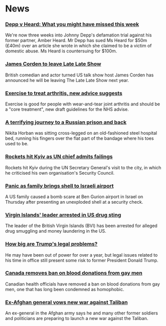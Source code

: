# News
### [Depp v Heard: What you might have missed this week](https://www.bbc.com/news/world-us-canada-61263794)
We're now three weeks into Johnny Depp's defamation trial against his former partner, Amber Heard. Mr Depp has sued Ms Heard for $50m (£40m) over an article she wrote in which she claimed to be a victim of domestic abuse. Ms Heard is countersuing for $100m. 
### [James Corden to leave Late Late Show](https://www.bbc.com/news/entertainment-arts-61267036)
British comedian and actor turned US talk show host James Corden has announced he will be leaving The Late Late Show next year.
### [Exercise to treat arthritis, new advice suggests](https://www.bbc.com/news/health-61255733)
Exercise is good for people with wear-and-tear joint arthritis and should be a "core treatment", new draft guidelines for the NHS advise. 
### [A terrifying journey to a Russian prison and back](https://www.bbc.com/news/world-europe-61249158)
Nikita Horban was sitting cross-legged on an old-fashioned steel hospital bed, running his fingers over the flat part of the bandage where his toes used to be.
### [Rockets hit Kyiv as UN chief admits failings](https://www.bbc.com/news/world-europe-61265635)
Rockets hit Kyiv during the UN Secretary General's visit to the city, in which he criticised his own organisation's Security Council.
### [Panic as family brings shell to Israeli airport](https://www.bbc.com/news/world-middle-east-61267265)
A US family caused a bomb scare at Ben Gurion airport in Israel on Thursday after presenting an unexploded shell at a security check.
### [Virgin Islands' leader arrested in US drug sting](https://www.bbc.com/news/uk-61266526)
The leader of the British Virgin Islands (BVI) has been arrested for alleged drug smuggling and money laundering in the US.
### [How big are Trump's legal problems?](https://www.bbc.com/news/world-us-canada-61084161)
He may have been out of power for over a year, but legal issues related to his time in office still present some risk to former President Donald Trump.
### [Canada removes ban on blood donations from gay men](https://www.bbc.com/news/world-us-canada-61265645)
Canadian health officials have removed a ban on blood donations from gay men, one that has long been condemned as homophobic.
### [Ex-Afghan general vows new war against Taliban](https://www.bbc.com/news/world-asia-61243957)
An ex-general in the Afghan army says he and many other former soldiers and politicians are preparing to launch a new war against the Taliban. 

